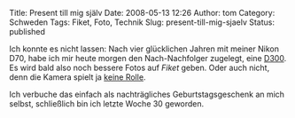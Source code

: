Title: Present till mig själv
Date: 2008-05-13 12:26
Author: tom
Category: Schweden
Tags: Fiket, Foto, Technik
Slug: present-till-mig-sjaelv
Status: published

Ich konnte es nicht lassen: Nach vier glücklichen Jahren mit meiner
Nikon D70, habe ich mir heute morgen den Nach-Nachfolger zugelegt, eine
[D300](http://www.nikon.de/product/de_DE/products/broad/1436/overview.html).
Es wird bald also noch bessere Fotos auf *Fiket* geben. Oder auch nicht,
denn die Kamera spielt ja [keine
Rolle](http://kenrockwell.com/tech/notcamera-de.htm).

Ich verbuche das einfach als nachträgliches Geburtstagsgeschenk an mich
selbst, schließlich bin ich letzte Woche 30 geworden.

